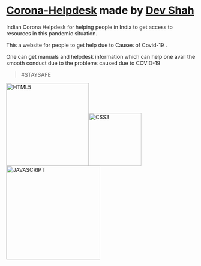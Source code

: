 # [Corona-Helpdesk](https://coderustypro.github.io/corona-helpdesk/) made by [Dev Shah](https://coderustypro.github.io)

Indian Corona Helpdesk for helping people in India to get access to resources in this pandemic situation.


This a website for people to get help due to Causes of Covid-19 .

One can get manuals and helpdesk information which can help one avail the smooth conduct due to the problems caused due to COVID-19

>#STAYSAFE

<img alt="HTML5" width="220px" src="https://forthebadge.com/images/badges/validated-html5.svg"/><img alt="CSS3" width="140px" src="https://forthebadge.com/images/badges/uses-css.svg"/><img alt="JAVASCRIPT" width="250px" src="https://forthebadge.com/images/badges/made-with-javascript.svg"/>

